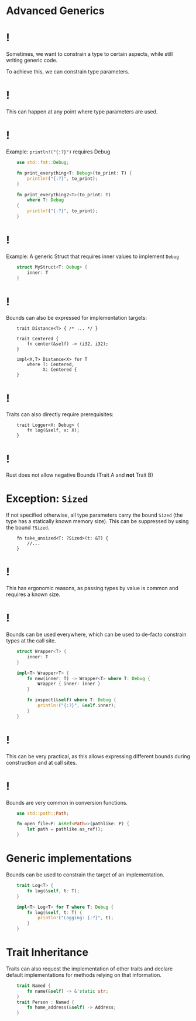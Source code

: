 # Advanced Generics

!
=

Sometimes, we want to constrain a type to certain aspects, while still
writing generic code.

To achieve this, we can constrain type parameters.

!
=

This can happen at any point where type parameters are used.

!
=

Example: `println!("{:?}")` requires Debug

```rust
    use std::fmt::Debug;

    fn print_everything<T: Debug>(to_print: T) {
        println!("{:?}", to_print);
    }

    fn print_everything2<T>(to_print: T)
        where T: Debug
    {
        println!("{:?}", to_print);
    }
```
!
=

Example: A generic Struct that requires inner values to implement
`Debug`
```rust
    struct MyStruct<T: Debug> {
        inner: T
    }
```
!
=

Bounds can also be expressed for implementation targets:
```rust,ignore,does_not_compile
    trait Distance<T> { /* ... */ }

    trait Centered {
        fn center(&self) -> (i32, i32);
    }

    impl<X,T> Distance<X> for T
        where T: Centered,
              X: Centered {
    }
```
!
=

Traits can also directly require prerequisites:
```rust,ignore,does_not_compile
    trait Logger<X: Debug> {
        fn log(&self, x: X);
    }
```
!
=

Rust does not allow negative Bounds (Trait A and **not** Trait B)

Exception: `Sized`
==================

If not specified otherwise, all type parameters carry the bound `Sized`
(the type has a statically known memory size). This can be suppressed by
using the bound `?Sized`.
```rust,ignore,does_not_compile
    fn take_unsized<T: ?Sized>(t: &T) {
        //...
    }
```
!
=

This has ergonomic reasons, as passing types by value is common and
requires a known size.

!
=

Bounds can be used everywhere, which can be used to de-facto constrain
types at the call site.

```rust
    struct Wrapper<T> {
        inner: T
    }

    impl<T> Wrapper<T> {
        fn new(inner: T) -> Wrapper<T> where T: Debug {
            Wrapper { inner: inner }
        }

        fn inspect(&self) where T: Debug {
            println!("{:?}", &self.inner);
        }
    }
```
!
=

This can be very practical, as this allows expressing different bounds
during construction and at call sites.

!
=

Bounds are very common in conversion functions.
```rust
    use std::path::Path;

    fn open_file<P: AsRef<Path>>(pathlike: P) {
        let path = pathlike.as_ref();
    }
```
Generic implementations
=======================

Bounds can be used to constrain the target of an implementation.
```rust
    trait Log<T> {
        fn log(&self, t: T);
    }

    impl<T> Log<T> for T where T: Debug {
        fn log(&self, t: T) {
            println!("Logging: {:?}", t);
        }
    }
```
Trait Inheritance
=================

Traits can also request the implementation of other traits and declare
default implementations for methods relying on that information.

```rust
    trait Named {
        fn name(&self) -> &'static str;
    }
    trait Person : Named {
        fn home_address(&self) -> Address;
    }
```
